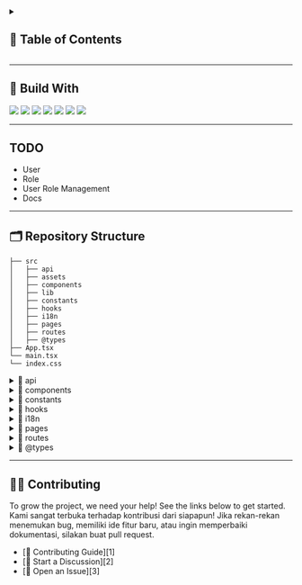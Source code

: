 
<details closed> <summary><h2> 📂 Table of Contents</h2></summary>

- [ Build With ](#-build-with-)
- [ TODO ](#todo)
- [ Repository Structure](#%EF%B8%8F-repository-structure)
- [ Contributing](#-contributing)

</details>
<hr>


## 🤖 Build With

<div align="left">
	<img src="https://img.shields.io/badge/React-20232A?style=for-the-badge&logo=react&logoColor=61DAFB"/>
 	<img src="https://img.shields.io/badge/eslint-3A33D1?style=for-the-badge&logo=eslint&logoColor=white" />
 	<img src="https://img.shields.io/badge/TypeScript-007ACC?style=for-the-badge&logo=typescript&logoColor=white" />
   	<img src="https://img.shields.io/badge/Redux-593D88?style=for-the-badge&logo=redux&logoColor=white" />
	<img src="https://img.shields.io/badge/eslint-3A33D1?style=for-the-badge&logo=eslint&logoColor=white" />
 	<img src="https://img.shields.io/badge/vite-%23646CFF.svg?style=for-the-badge&logo=vite&logoColor=white" />
    <img src="https://img.shields.io/badge/shadcn-ui?style=for-the-badge&logo=shadcn&logoColor=black" />
</div>

--- 

## TODO

- User
- Role
- User Role Management
- Docs

---

## 🗂️ Repository Structure

```
├── src
│   ├── api
│   ├── assets
│   ├── components
│   ├── lib
│   ├── constants
│   ├── hooks
│   ├── i18n
│   ├── pages
│   ├── routes
│   ├── @types
├── App.tsx
└── main.tsx
└── index.css
```

<details closed><summary>📁 api</summary>
Base Query api with RTK Query.
</details>

<details closed><summary>📁 components</summary>
The components folder contains all reusable React components. In the example given, it includes subfolder Avatar which
probably contains a reusable Avatar component used in multiple places throughout your application.
</details>

<details closed><summary>📁 constants</summary>
The constants folder is where you define any constant values that you might use throughout the application. These
constants can be colors, types, keys, etc. It helps maintain a clean codebase by eliminating magic numbers or strings
</details>

<details closed><summary>📁 hooks</summary>
The hooks folder is where custom Hooks are defined. These hooks might contain logic that you want to reuse across
different components.
</details>

<details closed><summary>📁 i18n</summary>
The i18n folder is usually for internalization (i18n) setup and translation files. Having a setup for i18n is good for
supporting multiple languages in a web application.
</details>

<details closed><summary>📁 pages</summary>
The pages folder usually represents different routes of the application. For example UserProfile is probably a route in
your application displaying a user's profile.

Sample :
</details>

<details closed><summary>📁 routes</summary>
The routes folder to configures the routing for your application.
Sample :
</details>

<details closed><summary>📁 @types</summary>
The types folder is used for defining TypeScript Global types and Global interfaces which are used across your application.
</details>

---

## 🧑‍💻 Contributing

To grow the project, we need your help! See the links below to get started.
Kami sangat terbuka terhadap kontribusi dari siapapun! Jika rekan-rekan menemukan bug, memiliki ide fitur baru, atau ingin memperbaiki dokumentasi, silakan buat pull request.

- [🔰 Contributing Guide][1]
- [👋 Start a Discussion][2]
- [🐛 Open an Issue][3]

<br>


